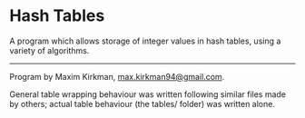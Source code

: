 # Hash Tables
A program which allows storage of integer values in hash tables, using a variety of algorithms.

***

Program by Maxim Kirkman, max.kirkman94@gmail.com.

General table wrapping behaviour was written following similar files made by others; actual table behaviour (the tables/ folder) was written alone.
